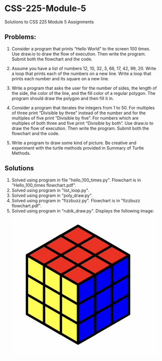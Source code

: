 # CSS-225-Module-5
Solutions to CSS 225 Module 5 Assignments

## Problems:
1. Consider a program that prints “Hello World” to the screen 100 times. Use draw.io to draw the flow of execution. Then write the program. Submit both the flowchart and the code.

2. Assume you have a list of numbers 12, 10, 32, 3, 66, 17, 42, 99, 20.
Write a loop that prints each of the numbers on a new line.
Write a loop that prints each number and its square on a new line.

3. Write a program that asks the user for the number of sides, the length of the side, the color of the line, and the fill color of a regular polygon. The program should draw the polygon and then fill it in.

4. Consider a program that iterates the integers from 1 to 50. For multiples of three print “Divisible by three” instead of the number and for the multiples of five print “Divisible by five”. For numbers which are multiples of both three and five print “Divisible by both”. Use draw.io to draw the flow of execution. Then write the program. Submit both the flowchart and the code.

5. Write a program to draw some kind of picture. Be creative and experiment with the turtle methods provided in Summary of Turtle Methods. 

## Solutions
1. Solved using program in file "hello_100_times.py". Flowchart is in "Hello_100_times flowchart.pdf".
2. Solved using program in "list_loop.py".
3. Solved using program in "poly_draw.py".
4. Solved using program in "fizzbuzz.py". Flowchart is in "fizzbuzz flowchart.pdf".
5. Solved using program in "rubik_draw.py". Displays the following image: ![Rubik's Cube](./rubik_screenshot.png)
